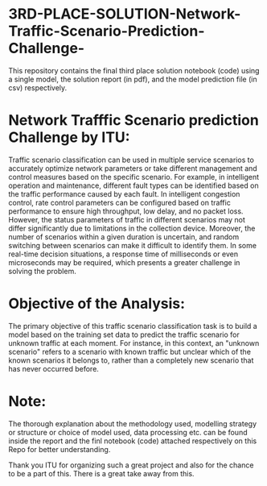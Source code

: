 # 3RD-PLACE-SOLUTION-Network-Traffic-Scenario-Prediction-Challenge-
This repository contains the final third place solution notebook (code) using a single model, the solution report (in pdf), and the model prediction file (in csv) respectively.

# Network Trafffic Scenario prediction Challenge by ITU: 
Traffic scenario classification can be used in multiple service scenarios to accurately optimize 
network parameters or take different management and control measures based on the specific 
scenario. For example, in intelligent operation and maintenance, different fault types can be 
identified based on the traffic performance caused by each fault. In intelligent congestion 
control, rate control parameters can be configured based on traffic performance to ensure high 
throughput, low delay, and no packet loss. However, the status parameters of traffic in 
different scenarios may not differ significantly due to limitations in the collection device. 
Moreover, the number of scenarios within a given duration is uncertain, and random switching 
between scenarios can make it difficult to identify them. In some real-time decision situations, 
a response time of milliseconds or even microseconds may be required, which presents a 
greater challenge in solving the problem.

# Objective of the Analysis: 
The primary objective of this traffic scenario classification task is to build a model based on the 
training set data to predict the traffic scenario for unknown traffic at each moment. For 
instance, in this context, an "unknown scenario" refers to a scenario with known traffic but 
unclear which of the known scenarios it belongs to, rather than a completely new scenario that 
has never occurred before.

# Note: 
The thorough explanation about the methodology used, modelling strategy or structure or choice of model used, data processing etc. can be found inside the report and the finl notebook (code) attached respectively on this Repo for better understanding.

Thank you ITU for organizing such a great project and also for the chance to be a part of this. 
There is a great take away from this.
